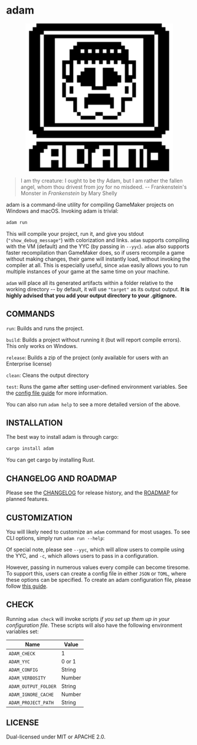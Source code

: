 # adam

<p align="center">
  <img width="400" height="400" src=assets/adam-200x200.png>
</p>

> I am thy creature: I ought to be thy Adam, but I am rather the fallen angel, whom thou drivest from joy for no misdeed.
> -- Frankenstein's Monster in _Frankenstein_ by Mary Shelly

adam is a command-line utility for compiling GameMaker projects on Windows and macOS. Invoking adam is trivial:

```sh
adam run
```

This will compile your project, run it, and give you stdout (`"show_debug_message"`) with colorization and links. `adam` supports compiling with the VM (default) and the YYC (by passing in `--yyc`). `adam` also supports faster recompilation than GameMaker does, so if users recompile a game without making changes, their game will instantly load, without invoking the compiler at all. This is especially useful, since `adam` easily allows you to run multiple instances of your game at the same time on your machine.

`adam` will place all its generated artifacts within a folder relative to the working directory -- by default, it will use `"target"` as its output output. **It is highly advised that you add your output directory to your .gitignore.**

## COMMANDS

`run`: Builds and runs the project.

`build`: Builds a project without running it (but will report compile errors). This only works on Windows.

`release`: Builds a zip of the project (only available for users with an Enterprise license)

`clean`: Cleans the output directory

`test`: Runs the game after setting user-defined environment variables. See the [config file guide](docs/CONFIG_FILE_GUIDE.md) for more information.

You can also run `adam help` to see a more detailed version of the above.

## INSTALLATION

The best way to install adam is through cargo:

```sh
cargo install adam
```

You can get cargo by installing Rust.

## CHANGELOG AND ROADMAP

Please see the [CHANGELOG](CHANGELOG.md) for release history, and the [ROADMAP](ROADMAP.md) for planned features.

## CUSTOMIZATION

You will likely need to customize an `adam` command for most usages. To see CLI options, simply run `adam run --help`:

Of special note, please see `--yyc`, which will allow users to compile using the YYC, and `-c`, which allows users to pass in a configuration.

However, passing in numerous values every compile can become tiresome. To support this, users can create a config file in either `JSON` or `TOML`, where these options can be specified. To create an adam configuration file, please follow [this guide](docs/CONFIG_FILE_GUIDE.md).

## CHECK

Running `adam check` will invoke scripts _if you set up them up in your configuration file._
These scripts will also have the following environment variables set:

| Name                 | Value  |
| -------------------- | ------ |
| `ADAM_CHECK`         | 1      |
| `ADAM_YYC`           | 0 or 1 |
| `ADAM_CONFIG`        | String |
| `ADAM_VERBOSITY`     | Number |
| `ADAM_OUTPUT_FOLDER` | String |
| `ADAM_IGNORE_CACHE`  | Number |
| `ADAM_PROJECT_PATH`  | String |

## LICENSE

Dual-licensed under MIT or APACHE 2.0.

